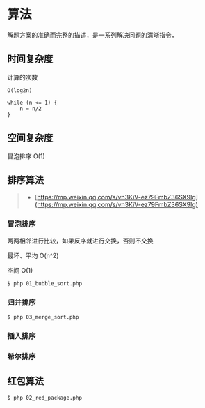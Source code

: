 # 算法

解题方案的准确而完整的描述，是一系列解决问题的清晰指令，

## 时间复杂度

计算的次数

`O(log2n)`

```
while (n <= 1) {
    n = n/2
}
```

## 空间复杂度

冒泡排序 O(1)

## 排序算法

> - [https://mp.weixin.qq.com/s/vn3KiV-ez79FmbZ36SX9lg](https://mp.weixin.qq.com/s/vn3KiV-ez79FmbZ36SX9lg)

### 冒泡排序

两两相邻进行比较，如果反序就进行交换，否则不交换

最坏、平均 O(n^2)

空间 O(1)

```
$ php 01_bubble_sort.php
```

### 归并排序

```
$ php 03_merge_sort.php
```

### 插入排序

### 希尔排序

## 红包算法

```
$ php 02_red_package.php
```